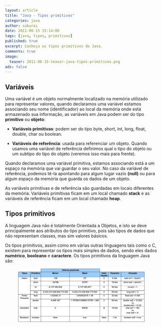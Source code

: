 ```yaml
---
layout: article
title: "Java - Tipos primitivos"
categories: java
author: sakurai
date: 2011-06-15 15:14:00
tags: [java, tipos, primitivos]
published: true
excerpt: Conheça os tipos primitivos do Java.
comments: true
image:
  teaser: 2011-06-15-teaser-java-tipos-primitivos.png
ads: false
---
```


## Variáveis

Uma variável é um objeto normalmente localizado na memória utilizado para representar valores, quando declaramos uma variável estamos associando seu nome (identificador) ao local da memória onde está armazenado sua informação, as variáveis em Java podem ser do tipo **primitivo** ou **objeto**:

* **Variáveis primitivas**: podem ser do tipo byte, short, int, long, float, double, char ou boolean.

* **Variáveis de referência**: usada para referenciar um objeto. Quando usamos uma variável de referência definimos qual o tipo do objeto ou um subtipo do tipo do objeto (veremos isso mais para frente).

Quando declaramos uma variável primitiva, estamos associando está a um espaço na memória que vai guardar o seu valor. No caso da variável de referência, podemos tê-la apontando para algum lugar vazio **(null)** ou para algum espaço da memória que guarda os dados de um objeto.

As variáveis primitivas e de referência são guardadas em locais diferentes da memória. Variáveis primitivas ficam em um local chamado **stack** e as variáveis de referência ficam em um local chamado **heap**.


## Tipos primitivos

A linguagem Java não é totalmente Orientada a Objetos, e isto se deve principalmente aos atributos do tipo primitivo, pois são tipos de dados que não representam classes, mas sim valores básicos.

Os tipos primitivos, assim como em várias outras linguagens tais como o C, existem para representar os tipos mais simples de dados, sendo eles dados **numérico**, **booleano** e **caractere**. Os tipos primitivos da linguagem Java são:

<figure>
    <a href="/images/2011-06-15-java-tipos-primitivos-01.png"><img src="/images/2011-06-15-java-tipos-primitivos-01.png" alt="Tipos primitivos do Java."></a>
</figure>
